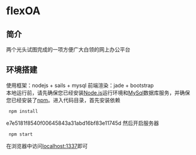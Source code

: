# flexOA

## 简介

两个光头试图完成的一项方便广大白领的网上办公平台

## 环境搭建

使用框架：nodejs + sails + mysql
前端渲染：jade + bootstrap  
本地运行前，请先确保您已经安装[Node.js](http://nodejs.org/)运行环境和[MySql](http://www.mysql.com/)数据库服务，并确保您已经安装了[npm](https://www.npmjs.com/)。进入代码目录，首先安装依赖

```
 npm install
```
e7e5181f8540f00645843a31abd16bf83e11745d
然后开启服务器
```
 npm start
```
在浏览器中访问[localhost:1337](http://localhost:1337/)即可

